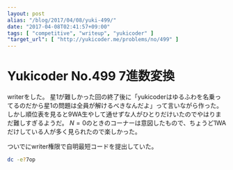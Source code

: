 ```yaml
---
layout: post
alias: "/blog/2017/04/08/yuki-499/"
date: "2017-04-08T02:41:57+09:00"
tags: [ "competitive", "writeup", "yukicoder" ]
"target_url": [ "http://yukicoder.me/problems/no/499" ]
---
```


# Yukicoder No.499 7進数変換

writerをした。
星1が難しかった回の終了後に「yukicoderはゆるふわを名乗ってるのだから星1の問題は全員が解けるべきなんだよ」って言いながら作った。
しかし順位表を見ると$9$WA生やして通せずな人がひとりだけいたのでやはりまだ難しすぎるようだ。
$N = 0$のときのコーナーは意図したもので、ちょうど$1$WAだけしている人が多く見られたので楽しかった。

ついでにwriter権限で自明最短コードを提出していた。

``` sh
dc -e?7op
```

